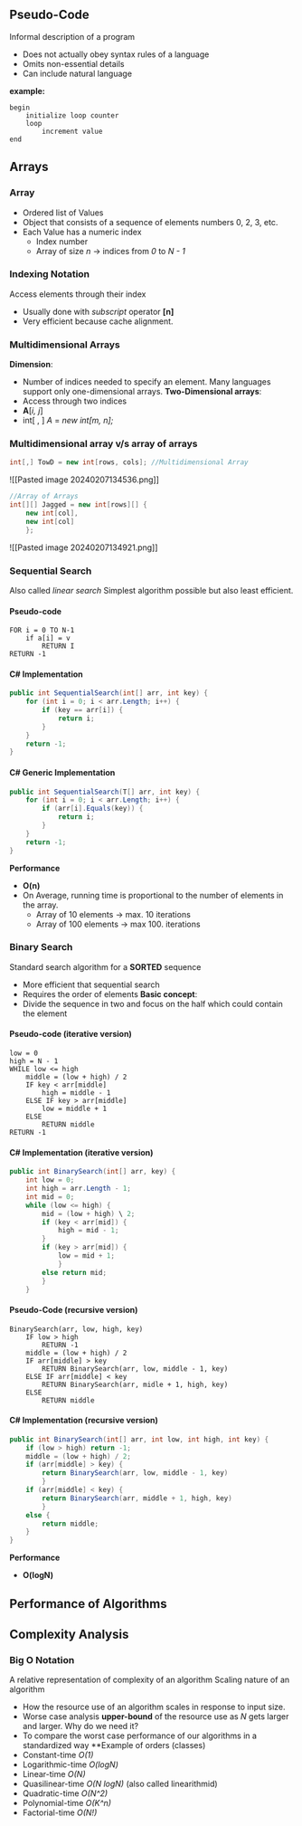 ## Pseudo-Code
Informal description of a program
- Does not actually obey syntax rules of a language
- Omits non-essential details
- Can include natural language

**example:**
```
begin
	initialize loop counter
	loop
		increment value
end
```
## Arrays
### Array
- Ordered list of Values
- Object that consists of a sequence of elements numbers 0, 2, 3, etc.
- Each Value has a numeric index
	- Index number
	- Array of size *n* -> indices from *0* to *N - 1*
### Indexing Notation
Access elements through their index
- Usually done with *subscript* operator **[n]**
- Very efficient because cache alignment.
### Multidimensional Arrays
**Dimension**:
- Number of indices needed to specify an element.
Many languages support only one-dimensional arrays.
**Two-Dimensional arrays**:
- Access through two indices
- **A**[*i, j*]
- int[ , ] *A* = *new int[m, n];*
### Multidimensional array v/s array of arrays
```cs
int[,] TowD = new int[rows, cols]; //Multidimensional Array
```
![[Pasted image 20240207134536.png]]
```cs 
//Array of Arrays
int[][] Jagged = new int[rows][] {
	new int[col],
	new int[col]
	};
```
![[Pasted image 20240207134921.png]]
### Sequential Search
Also called *linear search*
Simplest algorithm possible but also least efficient.
#### Pseudo-code
```
FOR i = 0 TO N-1
	if a[i] = v
		RETURN I
RETURN -1
```
#### C# Implementation
```cs
public int SequentialSearch(int[] arr, int key) {
	for (int i = 0; i < arr.Length; i++) {
		if (key == arr[i]) {
			return i;
		}
	}
	return -1;
}
```
#### C# Generic Implementation
```cs
public int SequentialSearch(T[] arr, int key) {
	for (int i = 0; i < arr.Length; i++) {
		if (arr[i].Equals(key)) {
			return i;
		}
	}
	return -1;
}
```
**Performance**
- **O(n)**
- On Average, running time is proportional to the number of elements in the array.
	-  Array of 10 elements -> max. 10 iterations
	- Array of 100 elements -> max 100. iterations
### Binary Search
Standard search algorithm for a **SORTED** sequence
- More efficient that sequential search
- Requires the order of elements
**Basic concept**:
- Divide the sequence in two and focus on the half which could contain the element
#### Pseudo-code (iterative version)
```
low = 0
high = N - 1
WHILE low <= high
	middle = (low + high) / 2
	IF key < arr[middle]
		high = middle - 1
	ELSE IF key > arr[middle]
		low = middle + 1
	ELSE
		RETURN middle
RETURN -1
```
#### C# Implementation (iterative version)
```cs
public int BinarySearch(int[] arr, key) {
	int low = 0;
	int high = arr.Length - 1;
	int mid = 0;
	while (low <= high) {
		mid = (low + high) \ 2;
		if (key < arr[mid]) {
			high = mid - 1;
		}
		if (key > arr[mid]) {
			low = mid + 1;
			}
		else return mid;
		}
	}
```
#### Pseudo-Code (recursive version)
```
BinarySearch(arr, low, high, key)
	IF low > high
		RETURN -1
	middle = (low + high) / 2
	IF arr[middle] > key
		RETURN BinarySearch(arr, low, middle - 1, key)
	ELSE IF arr[middle] < key
		RETURN BinarySearch(arr, midle + 1, high, key)
	ELSE
		RETURN middle
```
#### C# Implementation (recursive version)
```cs
public int BinarySearch(int[] arr, int low, int high, int key) {
	if (low > high) return -1;
	middle = (low + high) / 2;
	if (arr[middle] > key) {
		return BinarySearch(arr, low, middle - 1, key)
		}
	if (arr[middle] < key) {
		return BinarySearch(arr, middle + 1, high, key)
		}
	else {
		return middle;
	}
}
```
**Performance**
- **O(logN)**
## Performance of Algorithms

## Complexity Analysis

### Big O Notation
A relative representation of complexity of an algorithm
Scaling nature of an algorithm
- How the resource use of an algorithm scales in response to input size.
- Worse case analysis **upper-bound** of the resource use as *N* gets larger and larger.
Why do we need it?
- To compare the worst case performance of our algorithms in a standardized way
**Example of orders (classes)
- Constant-time *O(1)*
- Logarithmic-time  *O(logN)*
- Linear-time *O(N)*
- Quasilinear-time *O(N logN)* (also called linearithmid)
- Quadratic-time *O(N^2)*
- Polynomial-time  *O(K^n)*
- Factorial-time *O(N!)*

